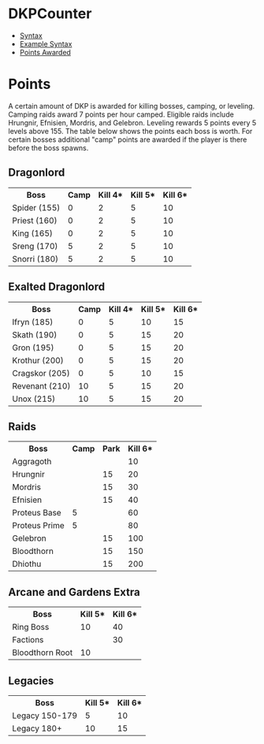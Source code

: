 # DKPCounter
* <a href="syntax.md">Syntax</a>
* <a href="examples.md">Example Syntax</a>
* <a href="points.md">Points Awarded</a>
# Points

A certain amount of DKP is awarded for killing bosses, camping, or leveling. Camping raids award 7 points per hour camped. Eligible raids include Hrungnir, Efnisien, Mordris, and Gelebron. Leveling rewards 5 points every 5 levels above 155. The table below shows the points each boss is worth. For certain bosses additional "camp" points are awarded if the player is there before the boss spawns.
  
## Dragonlord
<table>
  <tr>
    <th>Boss</th>
    <th>Camp</th>
    <th>Kill 4*</th>
    <th>Kill 5*</th>
    <th>Kill 6*</th>

  </tr>
  <tr>
    <td>Spider (155)</td>
    <td>0</td>
    <td>2</td>
    <td>5</td>
    <td>10</td>
  </tr>
  <tr>
    <td>Priest (160)</td>
    <td>0</td>
    <td>2</td>
    <td>5</td>
    <td>10</td>
  </tr>
  <tr>
    <td>King (165)</td>
    <td>0</td>
    <td>2</td>
    <td>5</td>
    <td>10</td>
  </tr>
  <tr>
    <td>Sreng (170)</td>
    <td>5</td>
    <td>2</td>
    <td>5</td>
    <td>10</td>
  </tr>
  <tr>
    <td>Snorri (180)</td>
    <td>5</td>
    <td>2</td>
    <td>5</td>
    <td>10</td>
  </tr>
</table>

## Exalted Dragonlord
<table>
  <tr>
    <th>Boss</th>
    <th>Camp</th>
    <th>Kill 4*</th>
    <th>Kill 5*</th>
    <th>Kill 6*</th>

  </tr>
  <tr>
    <td>Ifryn (185)</td>
    <td>0</td>
    <td>5</td>
    <td>10</td>
    <td>15</td>
  </tr>
  <tr>
    <td>Skath (190)</td>
    <td>0</td>
    <td>5</td>
    <td>15</td>
    <td>20</td>
  </tr>
  <tr>
    <td>Gron (195)</td>
    <td>0</td>
    <td>5</td>
    <td>15</td>
    <td>20</td>
  </tr>
  <tr>
    <td>Krothur (200)</td>
    <td>0</td>
    <td>5</td>
    <td>15</td>
    <td>20</td>
  </tr>
  <tr>
    <td>Cragskor (205)</td>
    <td>0</td>
    <td>5</td>
    <td>10</td>
    <td>15</td>
  </tr>
  <tr>
    <td>Revenant (210)</td>
    <td>10</td>
    <td>5</td>
    <td>15</td>
    <td>20</td>
  </tr>
  <tr>
    <td>Unox (215)</td>
    <td>10</td>
    <td>5</td>
    <td>15</td>
    <td>20</td>
  </tr>
</table>

## Raids
<table>
  <tr>
    <th>Boss</th>
    <th>Camp</th>
    <th>Park</th>
    <th>Kill 6*</th>
  </tr>
  <tr>
    <td>Aggragoth</td>
    <td></td>
    <td></td>
    <td>10</td>
  </tr>
  <tr>
    <td>Hrungnir</td>
    <td></td>
    <td>15</td>
    <td>20</td>
  </tr>
  <tr>
    <td>Mordris</td>
    <td></td>
    <td>15</td>
    <td>30</td>
  </tr>
  <tr>
    <td>Efnisien</td>
    <td></td>
    <td>15</td>    
    <td>40</td>
  </tr>
  <tr>
    <td>Proteus Base</td>
    <td>5</td>
    <td></td>
    <td>60</td>
  </tr>
  <tr>
    <td>Proteus Prime</td>
    <td>5</td>
    <td></td>     
    <td>80</td>
  </tr>
  <tr>
    <td>Gelebron</td>
    <td></td>
    <td>15</td> 
    <td>100</td>
  </tr>
  <tr>
    <td>Bloodthorn</td>
    <td></td>
    <td>15</td> 
    <td>150</td>
  </tr>
  <tr>
    <td>Dhiothu</td>
    <td></td>
    <td>15</td> 
    <td>200</td>
  </tr>
</table>

## Arcane and Gardens Extra
<table>
  <tr>
    <th>Boss</th>
    <th>Kill 5*</th>
    <th>Kill 6*</th>
  </tr>
  <tr>
    <td>Ring Boss</td>
    <td>10</td>
    <td>40</td>
  </tr>
  <tr>
    <td>Factions</td>
    <td></td>
    <td>30</td>
  </tr>
  <tr>
    <td>Bloodthorn Root</td>
    <td>10</td>
    <td></td>
  </tr>
</table>

## Legacies
<table>
  <tr>
    <th>Boss</th>
    <th>Kill 5*</th>
    <th>Kill 6*</th>
  </tr>
  <tr>
    <td>Legacy 150-179</td>
    <td>5</td>
    <td>10</td>
  </tr>
  <tr>
    <td>Legacy 180+</td>
    <td>10</td>
    <td>15</td>
  </tr>
</table>
